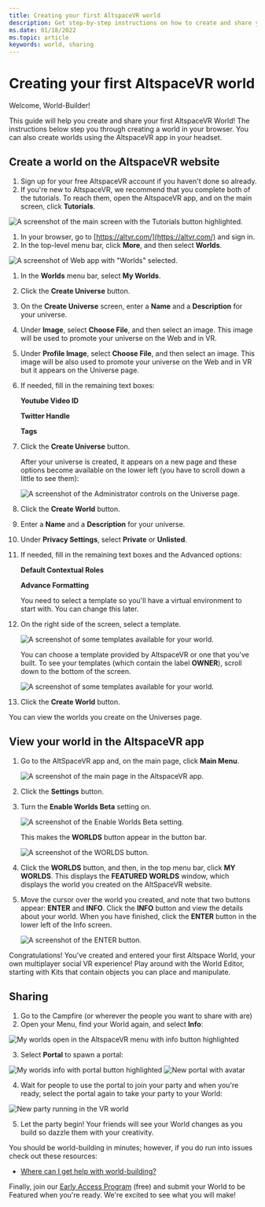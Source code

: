 ```yaml
---
title: Creating your first AltspaceVR world
description: Get step-by-step instructions on how to create and share your AltspaceVR worlds with the world.
ms.date: 01/18/2022
ms.topic: article
keywords: world, sharing
---
```


# Creating your first AltspaceVR world

Welcome, World-Builder!

This guide will help you create and share your first AltspaceVR World! The instructions below step you through creating a world in your browser. You can also create worlds using the AltspaceVR app in your headset.

## Create a world on the AltspaceVR website

1. Sign up for your free AltspaceVR account if you haven't done so already.
2. If you're new to AltspaceVR, we recommend that you complete both of the tutorials. To reach them, open the AltspaceVR app, and on the main screen, click **Tutorials**.

![A screenshot of the main screen with the Tutorials button highlighted.](images/001-tutorials.png)

1. In your browser, go to [https://altvr.com/](https://altvr.com/) and sign in.
1. In the top-level menu bar, click **More**, and then select **Worlds**.

![A screenshot of Web app with "Worlds" selected.](images/002-worlds.png)

1. In the **Worlds** menu bar, select **My Worlds**.
1. Click the **Create Universe** button.
1. On the **Create Universe** screen, enter a **Name** and a **Description** for your universe.
1. Under **Image**, select **Choose File**, and then select an image. This image will be used to promote your universe on the Web and in VR.
1. Under **Profile Image**, select **Choose File**, and then select an image. This image will be also used to promote your universe on the Web and in VR but it appears on the Universe page.
1. If needed, fill in the remaining text boxes:

    **Youtube Video ID**

    **Twitter Handle**

    **Tags**

1. Click the **Create Universe** button.

    After your universe is created, it appears on a new page and these options become available on the lower left (you have to scroll down a little to see them):

    ![A screenshot of the Administrator controls on the Universe page.](images/003-admin-controls.png)

1. Click the **Create World** button.
1. Enter a **Name** and a **Description** for your universe.
1. Under **Privacy Settings**, select **Private** or **Unlisted**.<!-- Need more info on this. -->
1. If needed, fill in the remaining text boxes and the Advanced options:

    **Default Contextual Roles**

    **Advance Formatting**

    You need to select a template so you'll have a virtual environment to start with. You can change this later.

1. On the right side of the screen, select a template.

    ![A screenshot of some templates available for your world.](images/004-templates.png)

    You can choose a template provided by AltspaceVR or one that you've built. To see your templates (which contain the label **OWNER**), scroll down to the bottom of the screen.

    ![A screenshot of some templates available for your world.](images/005-custom-templates.png)

1. Click the **Create World** button.

You can view the worlds you create on the Universes page.

## View your world in the AltspaceVR app

1. Go to the AltSpaceVR app and, on the main page, click **Main Menu**.

    ![A screenshot of the main page in the AltspaceVR app.](images/006-main-page.png)

1. Click the **Settings** button.
1. Turn the **Enable Worlds Beta** setting on.

    ![A screenshot of the Enable Worlds Beta setting.](images/007-enable-worlds-beta.png)

    This makes the **WORLDS** button appear in the button bar.

    ![A screenshot of the WORLDS button.](images/008-worlds-button.png)

1. Click the **WORLDS** button, and then, in the top menu bar, click **MY WORLDS**. This displays the **FEATURED WORLDS** window, which displays the world you created on the AltSpaceVR website.
1. Move the cursor over the world you created, and note that two buttons appear: **ENTER** and **INFO**. Click the **INFO** button and view the details about your world. When you have finished, click the **ENTER** button in the lower left of the Info screen.

    ![A screenshot of the ENTER button.](images/009-enter-button.png)

Congratulations! You've created and entered your first Altspace World, your own multiplayer social VR experience! Play around with the World Editor, starting with Kits that contain objects you can place and manipulate.

## Sharing

1. Go to the Campfire (or wherever the people you want to share with are)
2. Open your Menu, find your World again, and select **Info**:

![My worlds open in the AltspaceVR menu with info button highlighted](images/world-building-img-03.png)

3. Select **Portal** to spawn a portal:

![My worlds info with portal button highlighted](images/world-building-img-04.png)
![New portal with avatar](images/world-building-img-05.png)

4. Wait for people to use the portal to join your party and when you're ready, select the portal again to take your party to your World:

![New party running in the VR world](images/world-building-img-06.png)

5. Let the party begin! Your friends will see your World changes as you build so dazzle them with your creativity.

You should be world-building in minutes; however, if you do run into issues check out these resources:
* [Where can I get help with world-building?](getting-help.md)

Finally, join our [Early Access Program](early-access.md) (free) and submit your World to be Featured when you're ready. We're excited to see what you will make!